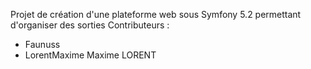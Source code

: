 Projet de création d'une plateforme web sous Symfony 5.2 permettant d'organiser des sorties
Contributeurs : 
  - Faunuss
  - LorentMaxime Maxime LORENT

